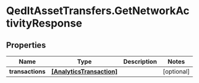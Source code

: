 # QedItAssetTransfers.GetNetworkActivityResponse

## Properties
Name | Type | Description | Notes
------------ | ------------- | ------------- | -------------
**transactions** | [**[AnalyticsTransaction]**](AnalyticsTransaction.md) |  | [optional] 


